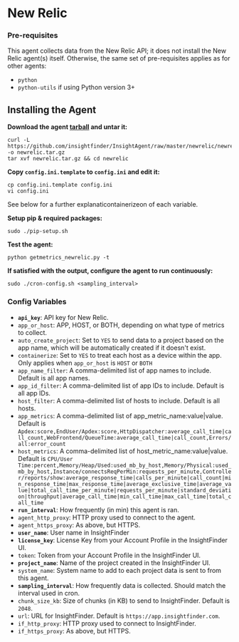 # New Relic

### Pre-requisites
This agent collects data from the New Relic API; it does not install the New Relic agent(s) itself.
Otherwise, the same set of pre-requisites applies as for other agents:
* `python`
* `python-utils` if using Python version 3+

## Installing the Agent
**Download the agent [tarball](https://github.com/insightfinder/InsightAgent/raw/master/newrelic/newrelic.tar.gz) and untar it:**
```
curl -L https://github.com/insightfinder/InsightAgent/raw/master/newrelic/newrelic.tar.gz -o newrelic.tar.gz
tar xvf newrelic.tar.gz && cd newrelic
```

**Copy `config.ini.template` to `config.ini` and edit it:**
```
cp config.ini.template config.ini
vi config.ini
```
See below for a further explanaticontainerizeon of each variable.

**Setup pip & required packages:**
```
sudo ./pip-setup.sh
```

**Test the agent:**
```
python getmetrics_newrelic.py -t
```

**If satisfied with the output, configure the agent to run continuously:**
```
sudo ./cron-config.sh <sampling_interval>
```

### Config Variables
* **`api_key`**: API key for New Relic.
* `app_or_host`: APP, HOST, or BOTH, depending on what type of metrics to collect.
* `auto_create_project`: Set to `YES` to send data to a project based on the app name, which will be automatically created if it doesn't exist.
* `containerize`: Set to `YES` to treat each host as a device within the app. Only applies when `app_or_host` is `HOST` or `BOTH`
* `app_name_filter`: A comma-delimited list of app names to include. Default is all app names.
* `app_id_filter`: A comma-delimited list of app IDs to include. Default is all app IDs.
* `host_filter`: A comma-delimited list of hosts to include. Default is all hosts.
* `app_metrics`: A comma-delimited list of app_metric_name:value|value. Default is `Apdex:score,EndUser/Apdex:score,HttpDispatcher:average_call_time|call_count,WebFrontend/QueueTime:average_call_time|call_count,Errors/all:error_count`
* `host_metrics`: A comma-delimited list of host_metric_name:value|value. Default is `CPU/User Time:percent,Memory/Heap/Used:used_mb_by_host,Memory/Physical:used_mb_by_host,Instance/connectsReqPerMin:requests_per_minute,Controller/reports/show:average_response_time|calls_per_minute|call_count|min_response_time|max_response_time|average_exclusive_time|average_value|total_call_time_per_minute|requests_per_minute|standard_deviation|throughput|average_call_time|min_call_time|max_call_time|total_call_time`
* **`run_interval`**: How frequently (in min) this agent is ran.
* `agent_http_proxy`: HTTP proxy used to connect to the agent.
* `agent_https_proxy`: As above, but HTTPS.
* **`user_name`**: User name in InsightFinder
* **`license_key`**: License Key from your Account Profile in the InsightFinder UI.
* `token`: Token from your Account Profile in the InsightFinder UI.
* **`project_name`**: Name of the project created in the InsightFinder UI.
* `system_name`: System name to add to each project data is sent to from this agent.
* **`sampling_interval`**: How frequently data is collected. Should match the interval used in cron.
* `chunk_size_kb`: Size of chunks (in KB) to send to InsightFinder. Default is `2048`.
* `url`: URL for InsightFinder. Default is `https://app.insightfinder.com`.
* `if_http_proxy`: HTTP proxy used to connect to InsightFinder.
* `if_https_proxy`: As above, but HTTPS.
